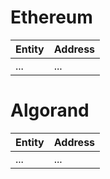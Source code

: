 # Ethereum

Entity | Address  
| ---- | ----  
| ... | ... 

# Algorand

| Entity | Address  
| ---- | ----  
| ... | ... 
